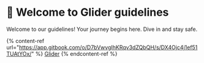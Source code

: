 # 👾 Welcome to Glider guidelines

Welcome to our guidelines! Your journey begins here. Dive in and stay safe.&#x20;



{% content-ref url="https://app.gitbook.com/o/D7bVwvgIhKRqv3dZQbQH/s/DX4Ojc4j1ef51TUAtYOx/" %}
[Glider](https://app.gitbook.com/o/D7bVwvgIhKRqv3dZQbQH/s/DX4Ojc4j1ef51TUAtYOx/)
{% endcontent-ref %}
